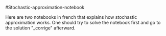 #Stochastic-approximation-notebook

Here are two notebooks in french that explains how stochastic approximation works.
One should try to solve the notebook first and go to the solution "_corrige" afterward.
